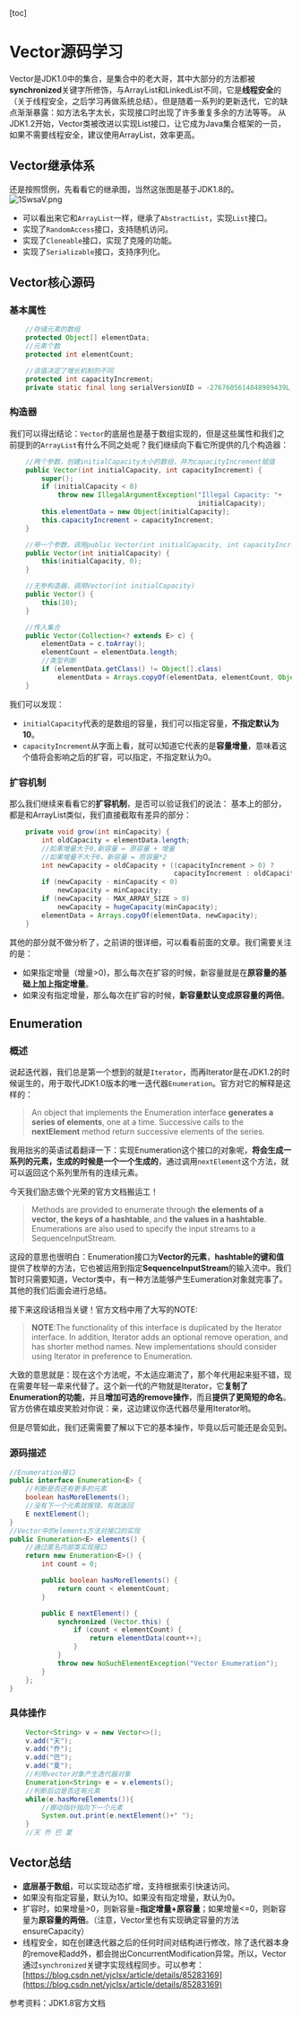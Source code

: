 [toc]
# Vector源码学习
Vector是JDK1.0中的集合，是集合中的老大哥，其中大部分的方法都被**synchronized**关键字所修饰，与ArrayList和LinkedList不同，它是**线程安全**的（关于线程安全，之后学习再做系统总结）。但是随着一系列的更新迭代，它的缺点渐渐暴露：如方法名字太长，实现接口时出现了许多重复多余的方法等等。
从JDK1.2开始，Vector类被改进以实现List接口，让它成为Java集合框架的一员，如果不需要线程安全，建议使用ArrayList，效率更高。
## Vector继承体系
还是按照惯例，先看看它的继承图，当然这张图是基于JDK1.8的。
![1SwsaV.png](https://s2.ax1x.com/2020/01/17/1SwsaV.png)

- 可以看出来它和`ArrayList`一样，继承了`AbstractList`，实现`List`接口。
- 实现了`RandomAccess`接口，支持随机访问。
- 实现了`Cloneable`接口，实现了克隆的功能。
- 实现了`Serializable`接口，支持序列化。
## Vector核心源码

### 基本属性
```java
    //存储元素的数组
    protected Object[] elementData;
    //元素个数
    protected int elementCount;

    //该值决定了增长机制的不同
    protected int capacityIncrement;
    private static final long serialVersionUID = -2767605614048989439L;
```
### 构造器
我们可以得出结论：`Vector`的底层也是基于数组实现的，但是这些属性和我们之前提到的`ArrayList`有什么不同之处呢？我们继续向下看它所提供的几个构造器：
```java
    //两个参数，创建initialCapacity大小的数组，并为capacityIncrement赋值
    public Vector(int initialCapacity, int capacityIncrement) {
        super();
        if (initialCapacity < 0)
            throw new IllegalArgumentException("Illegal Capacity: "+
                                               initialCapacity);
        this.elementData = new Object[initialCapacity];
        this.capacityIncrement = capacityIncrement;
    }

    //带一个参数，调用public Vector(int initialCapacity, int capacityIncrement)
    public Vector(int initialCapacity) {
        this(initialCapacity, 0);
    }

    //无参构造器，调用Vector(int initialCapacity)
    public Vector() {
        this(10);
    }

    //传入集合
    public Vector(Collection<? extends E> c) {
        elementData = c.toArray();
        elementCount = elementData.length;
        //类型判断
        if (elementData.getClass() != Object[].class)
            elementData = Arrays.copyOf(elementData, elementCount, Object[].class);
    }
```
我们可以发现：
- `initialCapacity`代表的是数组的容量，我们可以指定容量，**不指定默认为10**。
- `capacityIncrement`从字面上看，就可以知道它代表的是**容量增量**，意味着这个值将会影响之后的扩容，可以指定，不指定默认为0。
### 扩容机制
那么我们继续来看看它的**扩容机制**，是否可以验证我们的说法：
基本上的部分，都是和ArrayList类似，我们直接截取有差异的部分：
```java
    private void grow(int minCapacity) {
        int oldCapacity = elementData.length;
        //如果增量大于0,新容量 = 原容量 + 增量
        //如果增量不大于0，新容量 = 原容量*2
        int newCapacity = oldCapacity + ((capacityIncrement > 0) ?
                                         capacityIncrement : oldCapacity);
        if (newCapacity - minCapacity < 0)
            newCapacity = minCapacity;
        if (newCapacity - MAX_ARRAY_SIZE > 0)
            newCapacity = hugeCapacity(minCapacity);
        elementData = Arrays.copyOf(elementData, newCapacity);
    }
```
其他的部分就不做分析了，之前讲的很详细，可以看看前面的文章。我们需要关注的是：
- 如果指定增量（增量>0)，那么每次在扩容的时候，新容量就是在**原容量的基础上加上指定增量**。
- 如果没有指定增量，那么每次在扩容的时候，**新容量默认变成原容量的两倍**。

## Enumeration
### 概述
说起迭代器，我们总是第一个想到的就是`Iterator`，而再Iterator是在JDK1.2的时候诞生的，用于取代JDK1.0版本的唯一迭代器`Enumeration`。官方对它的解释是这样的：
> An object that implements the Enumeration interface **generates a series of elements**, one at a time. Successive calls to the **nextElement** method return successive elements of the series. 

我用拙劣的英语试着翻译一下：实现Enumeration这个接口的对象呢，**将会生成一系列的元素，生成的时候是一个一个生成的**，通过调用`nextElement`这个方法，就可以返回这个系列里所有的连续元素。

今天我们励志做个光荣的官方文档搬运工！

> Methods are provided to enumerate through **the elements of a vector**, **the keys of a hashtable**, and **the values in a hashtable**. Enumerations are also used to specify the input streams to a SequenceInputStream. 

这段的意思也很明白：Enumeration接口为**Vector的元素**，**hashtable的键和值**提供了枚举的方法，它也被运用到指定**SequenceInputStream**的输入流中。我们暂时只需要知道，Vector类中，有一种方法能够产生Eumeration对象就完事了。其他的我们后面会进行总结。

接下来这段话相当关键！官方文档中用了大写的NOTE:
> **NOTE**:The functionality of this interface is duplicated by the Iterator interface. In addition, Iterator adds an optional remove operation, and has shorter method names. New implementations should consider using Iterator in preference to Enumeration.

大致的意思就是：现在这个方法呢，不太适应潮流了，那个年代用起来挺不错，现在需要年轻一辈来代替了。这个新一代的产物就是Iterator，它**复制了Enumeration的功能**，并且**增加可选的remove操作**，而且**提供了更简短的命名**。官方仿佛在嬉皮笑脸对你说：亲，这边建议你迭代器尽量用Iterator哟。

但是尽管如此，我们还需需要了解以下它的基本操作，毕竟以后可能还是会见到。
### 源码描述
```java
//Enumeration接口  
public interface Enumeration<E> {
    //判断是否还有更多的元素
    boolean hasMoreElements();
    //没有下一个元素就报错，有就返回
    E nextElement();
}
//Vector中的elements方法对接口的实现
public Enumeration<E> elements() {
    //通过匿名内部类实现接口
    return new Enumeration<E>() {
        int count = 0;

        public boolean hasMoreElements() {
            return count < elementCount;
        }

        public E nextElement() {
            synchronized (Vector.this) {
                if (count < elementCount) {
                    return elementData(count++);
                }
            }
            throw new NoSuchElementException("Vector Enumeration");
        }
    };
}
```
### 具体操作
```java
    Vector<String> v = new Vector<>();
    v.add("天");
    v.add("乔");
    v.add("巴");
    v.add("夏");
    //利用vector对象产生迭代器对象
    Enumeration<String> e = v.elements();
    //判断后边是否还有元素
    while(e.hasMoreElements()){
        //挪动指针指向下一个元素
        System.out.print(e.nextElement()+" ");
    }
    //天 乔 巴 夏 
```
## Vector总结

- **底层基于数组**，可以实现动态扩增，支持根据索引快速访问。
- 如果没有指定容量，默认为10。如果没有指定增量，默认为0。
- 扩容时，如果增量>0，则新容量=**指定增量+原容量**；如果增量<=0，则新容量为**原容量的两倍**。（注意，Vector里也有实现确定容量的方法ensureCapacity）
- 线程安全，如在创建迭代器之后的任何时间对结构进行修改，除了迭代器本身的remove和add外，都会抛出ConcurrentModification异常。所以，Vector通过`synchronized`关键字实现线程同步。可以参考：[https://blog.csdn.net/yjclsx/article/details/85283169](https://blog.csdn.net/yjclsx/article/details/85283169)






参考资料：JDK1.8官方文档